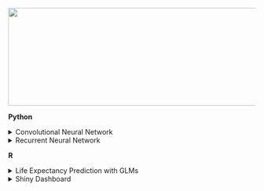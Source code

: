<p align="center">

  <img width="600" height="200" src="https://github.com/MuizM/MuizM/blob/main/MUIZ%20MURAD%20(1).png">

</p>

 


**Python**


 <details>

<summary>Convolutional Neural Network </summary>

In this project, the dataset Cifar10 was classified with the use of Convolutional Neural Networks. A final accuracy of 90.45% was achieved on external data.

<object data="https://github.com/charlesliebenberg/portfolio/blob/main/Python/Image%20Classification%20with%20CNNs.pdf" type="application/pdf" width="700px" height="700px">

<embed src="https://github.com/charlesliebenberg/portfolio/blob/main/Python/Image%20Classification%20with%20CNNs.pdf">

<p>Report: <a href="https://github.com/charlesliebenberg/portfolio/blob/main/Python/Image%20Classification%20with%20CNNs.pdf">View Report</a>.</p>

</embed>

</object>

 

<object data="https://github.com/charlesliebenberg/portfolio/blob/main/Python/CNNImageClassification.ipynb" type="application/ipynb" width="700px" height="700px">

<embed src="https://github.com/charlesliebenberg/portfolio/blob/main/Python/CNNImageClassification.ipynb">

<p>Code: <a href="https://github.com/charlesliebenberg/portfolio/blob/main/Python/CNNImageClassification.ipynb">View Code</a>.</p>

</embed>

</object>

</details>

 

<details>

<summary>Recurrent Neural Network </summary>

In this project, Long Short-term Memory models were used to predict stock prices. The final model used an ensemble learning approach combining the use of a 1D Convolutional Network and a Long Short Term Model with Keras's functional API.
 

<object data="https://github.com/charlesliebenberg/portfolio/blob/main/Python/Recurrent%20Neural%20Networks%20in%20Stock%20Price%20Prediction.pdf" type="application/pdf" width="700px" height="700px">

<embed src="https://github.com/charlesliebenberg/portfolio/blob/main/Python/Recurrent%20Neural%20Networks%20in%20Stock%20Price%20Prediction.pdf">
<p>Report: <a href="https://github.com/charlesliebenberg/portfolio/blob/main/Python/Recurrent%20Neural%20Networks%20in%20Stock%20Price%20Prediction.pdf">View Report</a>.</p>

</embed>

</object>

 

<object data="https://github.com/charlesliebenberg/portfolio/blob/main/Python/RNNStockPricePrediction.ipynb" type="application/ipynb" width="700px" height="700px">

<embed src="https://github.com/charlesliebenberg/portfolio/blob/main/Python/RNNStockPricePrediction.ipynb">

<p>Code: <a href="https://github.com/charlesliebenberg/portfolio/blob/main/Python/RNNStockPricePrediction.ipynb">View Code</a>.</p>

</embed>

</object>

</details>

 

 

 

**R**


 

<details>

<summary>Life Expectancy Prediction with GLMs </summary>

In this project roughly 170 countries and their associated medical, educational and economic statistics are used to predict life expectancy. R was used to model, with a focus on generalised linear models.

 

<object data="https://github.com/charlesliebenberg/portfolio/blob/main/R/GLMLifeExpectancy.Rmd" type="application/rmd" width="700px" height="700px">

<embed src="https://github.com/charlesliebenberg/portfolio/blob/main/R/GLMLifeExpectancy.Rmd">
<p>Report: <a href="https://github.com/charlesliebenberg/portfolio/blob/main/R/GLMLifeExpectancy.Rmd">View Code</a>.</p>
</embed>

</object>

                                                                                                

<object data="https://github.com/charlesliebenberg/portfolio/blob/main/R/LifeExpectancyReport.pdf" type="application/pdf" width="700px" height="700px">

<embed src="https://github.com/charlesliebenberg/portfolio/blob/main/R/LifeExpectancyReport.pdf">

<p>Code: <a href="https://github.com/charlesliebenberg/portfolio/blob/main/R/LifeExpectancyReport.pdf">View Report</a>.</p>
</embed>

</object>

</details>

 

 

<details>

<summary>Shiny Dashboard </summary>

Essentially this will be a dashboard which is built using Shiny. For the tree, logistic regression and KNN models, the app will build the models and for each model, it will show visualizations of the model and its fitness for purpose. The app would then allow a salesperson to input the specific details of the customer they are talking to, and receive a prediction from each of the underlying models. Based on this prediction, the salesperson could make targeted offers to the customer.

 

<object data="https://charlesliebenberg.shinyapps.io/DataScience" type="application/website" width="700px" height="700px">

<embed src="https://charlesliebenberg.shinyapps.io/DataScience/">

<p>Dashboard: <a href="https://charlesliebenberg.shinyapps.io/DataScience/">View Dashboard</a>.</p>
</embed>

</object>

</details>

 










